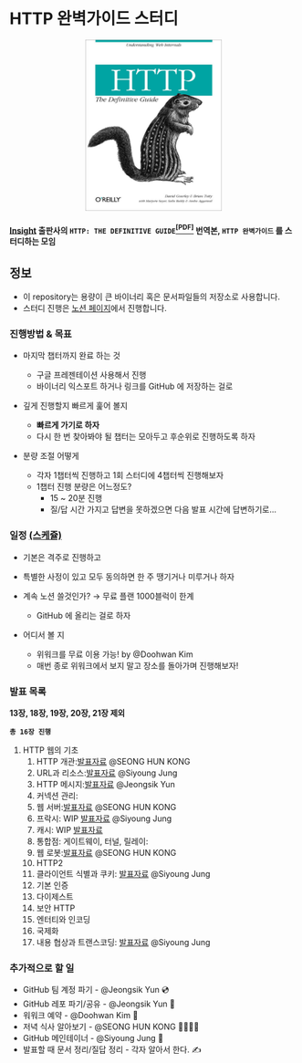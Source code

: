 # HTTP 완벽가이드 스터디

<p align="center">
  <img width="239" height="300" src="assets/cover.jpg">
</p>


#### [Insight](http://www.insightbook.co.kr/) 출판사의 `HTTP: THE DEFINITIVE GUIDE`[<sup>[PDF]</sup>](http://www.staroceans.org/e-book/O'Reilly%20-%20HTTP%20-%20The%20Definitive%20Guide.pdf) 번역본, `HTTP 완벽가이드` 를 스터디하는 모임


## 정보

- 이 repository는 용량이 큰 바이너리 혹은 문서파일들의 저장소로 사용합니다.
- 스터디 진행은 [노션 페이지](https://www.notion.so/changemyuniform/HTTP-39ba25ead15a40b38fd30e3ac2628aa5)에서 진행합니다.


### 진행방법 & 목표
- 마지막 챕터까지 완료 하는 것
    - 구글 프레젠테이션 사용해서 진행
    - 바이너리 익스포트 하거나 링크를 GitHub 에 저장하는 걸로

- 깊게 진행할지 빠르게 훑어 볼지
    - **빠르게 가기로 하자**
    - 다시 한 번 찾아봐야 될 챕터는 모아두고 후순위로 진행하도록 하자

- 분량 조절 어떻게
    - 각자 1챕터씩 진행하고 1회 스터디에 4챕터씩 진행해보자
    - 1챕터 진행 분량은 어느정도?
        - 15 ~ 20분 진행
        - 질/답 시간 가지고 답변을 못하겠으면 다음 발표 시간에 답변하기로...

### 일정 [(스케쥴)](https://www.notion.so/changemyuniform/e9f75f3988f64f2eb3a9627ce28f31dc?v=c65f566a91a74854abf96f74a86c047e)
- 기본은 격주로 진행하고
- 특별한 사정이 있고 모두 동의하면 한 주 땡기거나 미루거나 하자


- 계속 노션 쓸것인가? → 무료 플랜  1000블럭이 한계
    - GitHub 에 올리는 걸로 하자

- 어디서 볼 지
    - 위워크를 무료 이용 가능! by @Doohwan Kim
    - 매번 종로 위워크에서 보지 말고 장소를 돌아가며 진행해보자!

### 발표 목록

**13장, 18장, 19장, 20장, 21장 제외**

**`총 16장 진행`**

1. HTTP 웹의 기초
   1. HTTP 개관:[발표자료](https://docs.google.com/presentation/d/11H9R1Tuoi7ERd0WU3TlGCxqnFaHb1GJf6W5eAxMr_5Y/edit?usp=sharing) @SEONG HUN KONG
   2. URL과 리소스:[발표자료](https://docs.google.com/presentation/d/1VVFdDZQlV3W3v6cYDFUf_-oXqpB1lnQRP7t8hOwxP4M/edit?usp=sharing) @Siyoung Jung
   3. HTTP 메시지:[발표자료](https://docs.google.com/presentation/d/1pbqmXl73twrlGy8iA0NlG5goYxX_sj0SYtUg731BH8c/edit?usp=sharing) @Jeongsik Yun
   4. 커넥션 관리:
   5. 웹 서버:[발표자료](https://docs.google.com/presentation/d/12vrK3FRtLD8PMpFvnPa5w_2WnMOd1tAN_kCFPXTifpg/edit?usp=sharing) @SEONG HUN KONG
   6. 프락시: WIP [발표자료](https://docs.google.com/presentation/d/1oQ5-lFPXKYfq-Wj7GvbrEiWfmhwhPdu9YtS9Nj4gvFM/edit?usp=sharing) @Siyoung Jung
   7. 캐시: WIP [발표자료](https://docs.google.com/presentation/d/1XIPtvaG5iHXsm_mNPVvLj_9ymCCa2XSrt5e-nI0G0w8/edit?usp=sharing)
   8. 통합점: 게이트웨이, 터널, 릴레이:
   9. 웹 로봇:[발표자료](https://docs.google.com/presentation/d/1S0V_sd4JWyYa9KdNJ_WWNFLFNnVCMhUaqL_0QN_lDMA/edit?usp=sharing) @SEONG HUN KONG
   10. HTTP2
   11. 클라이언트 식별과 쿠키: [발표자료](https://docs.google.com/presentation/d/1w3cPIWiqECKTkdvwYdhwRSWA4FSXS-VCq47zaguYUmE/edit?usp=sharing) @Siyoung Jung
   12. 기본 인증
   13. 다이제스트 
   14. 보안 HTTP
   15. 엔터티와 인코딩
   16. 국제화
   17. 내용 협상과 트랜스코딩: [발표자료](https://docs.google.com/presentation/d/1NELddcXwM6NifnAUEO2alGinchLfQn6nmzGCtrZjOVU/edit?usp=sharing) @Siyoung Jung
### 추가적으로 할 일

- GitHub 팀 계정 파기 - @Jeongsik Yun 💿
- GitHub 레포 파기/공유 - @Jeongsik Yun 💾
- 워워크 예약 - @Doohwan Kim 🔖
- 저녁 식사 알아보기 - @SEONG HUN KONG 💁🏼‍♂️🍔
- GitHub 메인테이너 - @Siyoung Jung 🎤
- 발표할 때 문서 정리/질답 정리 -  각자 알아서 한다. ✍️

